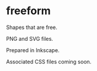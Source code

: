 # freeform
Shapes that are free.

PNG and SVG files.  

Prepared in Inkscape.

Associated CSS files coming soon.
